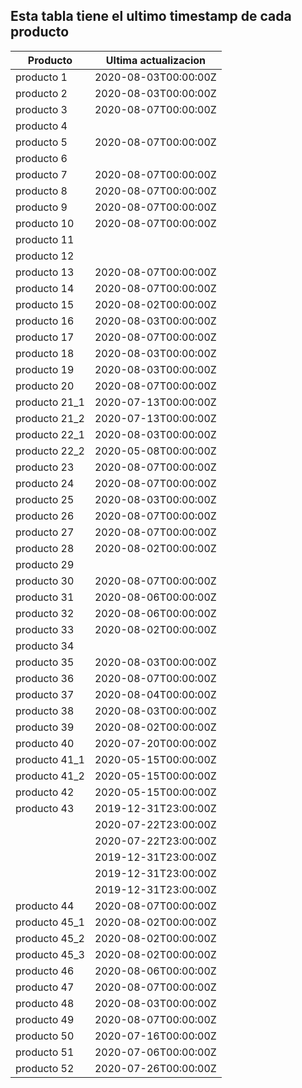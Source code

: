 ## Esta tabla tiene el ultimo timestamp de cada producto
|Producto|Ultima actualizacion |
|------ |------ |
|producto 1|2020-08-03T00:00:00Z|
|producto 2|2020-08-03T00:00:00Z|
|producto 3|2020-08-07T00:00:00Z|
|producto 4|
|producto 5|2020-08-07T00:00:00Z|
|producto 6|
|producto 7|2020-08-07T00:00:00Z|
|producto 8|2020-08-07T00:00:00Z|
|producto 9|2020-08-07T00:00:00Z|
|producto 10|2020-08-07T00:00:00Z|
|producto 11|
|producto 12|
|producto 13|2020-08-07T00:00:00Z|
|producto 14|2020-08-07T00:00:00Z|
|producto 15|2020-08-02T00:00:00Z|
|producto 16|2020-08-03T00:00:00Z|
|producto 17|2020-08-07T00:00:00Z|
|producto 18|2020-08-03T00:00:00Z|
|producto 19|2020-08-03T00:00:00Z|
|producto 20|2020-08-07T00:00:00Z|
|producto 21_1|2020-07-13T00:00:00Z|
|producto 21_2|2020-07-13T00:00:00Z|
|producto 22_1|2020-08-03T00:00:00Z|
|producto 22_2|2020-05-08T00:00:00Z|
|producto 23|2020-08-07T00:00:00Z|
|producto 24|2020-08-07T00:00:00Z|
|producto 25|2020-08-03T00:00:00Z|
|producto 26|2020-08-07T00:00:00Z|
|producto 27|2020-08-07T00:00:00Z|
|producto 28|2020-08-02T00:00:00Z|
|producto 29|
|producto 30|2020-08-07T00:00:00Z|
|producto 31|2020-08-06T00:00:00Z|
|producto 32|2020-08-06T00:00:00Z|
|producto 33|2020-08-02T00:00:00Z|
|producto 34|
|producto 35|2020-08-03T00:00:00Z|
|producto 36|2020-08-07T00:00:00Z|
|producto 37|2020-08-04T00:00:00Z|
|producto 38|2020-08-03T00:00:00Z|
|producto 39|2020-08-02T00:00:00Z|
|producto 40|2020-07-20T00:00:00Z|
|producto 41_1|2020-05-15T00:00:00Z|
|producto 41_2|2020-05-15T00:00:00Z|
|producto 42|2020-05-15T00:00:00Z|
|producto 43|2019-12-31T23:00:00Z|
| |2020-07-22T23:00:00Z|
| |2020-07-22T23:00:00Z|
| |2019-12-31T23:00:00Z|
| |2019-12-31T23:00:00Z|
| |2019-12-31T23:00:00Z|
|producto 44|2020-08-07T00:00:00Z|
|producto 45_1|2020-08-02T00:00:00Z|
|producto 45_2|2020-08-02T00:00:00Z|
|producto 45_3|2020-08-02T00:00:00Z|
|producto 46|2020-08-06T00:00:00Z|
|producto 47|2020-08-07T00:00:00Z|
|producto 48|2020-08-03T00:00:00Z|
|producto 49|2020-08-07T00:00:00Z|
|producto 50|2020-07-16T00:00:00Z|
|producto 51|2020-07-06T00:00:00Z|
|producto 52|2020-07-26T00:00:00Z|
